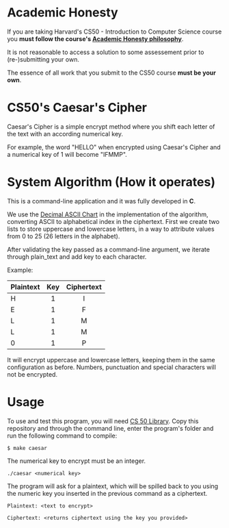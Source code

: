 # Academic Honesty
If you are taking Harvard's CS50 - Introduction to Computer Science course you **must follow the course's [Academic Honesty philosophy](https://cs50.harvard.edu/x/2021/honesty/)**.

It is not reasonable to access a solution to some assessement prior to (re-)submitting your own.

The essence of all work that you submit to the CS50 course **must be your own**. 

# CS50's Caesar's Cipher
Caesar's Cipher is a simple encrypt method where you shift each letter of the text with an according numerical key.

For example, the word "HELLO" when encrypted using Caesar's Cipher and a numerical key of 1 will become "IFMMP".

# System Algorithm (How it operates)
This is a command-line application and it was fully developed in **C**.

We use the [Decimal ASCII Chart](https://www.asciichart.com/[asciichart.com) in the implementation of the algorithm, converting ASCII to alphabetical index in the ciphertext.
First we create two lists to store uppercase and lowercase letters, in a way to attribute values from 0 to 25 (26 letters in the alphabet).

After validating the key passed as a command-line argument, we iterate through plain_text and add key to each character.

Example: 

| Plaintext | Key | Ciphertext  |
| -------   |:---:| :----------:|
| H         | 1   | I           |
| E         | 1   | F           |
| L         | 1   | M           |
| L         | 1   | M           |
| 0         | 1   | P           |


It will encrypt uppercase and lowercase letters, keeping them in the same configuration as before. Numbers, punctuation and special characters will not be encrypted.

# Usage
To use and test this program, you will need [CS 50 Library](https://cs50.readthedocs.io/libraries/cs50/c/). Copy this repository and through the command line, enter the program's folder and run the following command to compile:

    $ make caesar

The numerical key to encrypt must be an integer.

    ./caesar <numerical key>

The program will ask for a plaintext, which will be spilled back to you using the numeric key you inserted in the previous command as a ciphertext.

    Plaintext: <text to encrypt>
  
    Ciphertext: <returns ciphertext using the key you provided>
  
  
